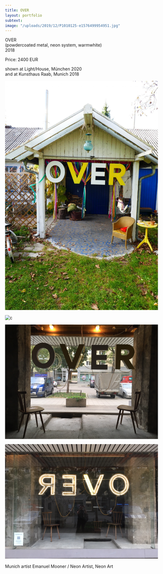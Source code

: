 ```yaml
---
title: OVER
layout: portfolio
subtext: 
image: "/uploads/2019/12/P1010125-e1576499954951.jpg"
---
```


OVER  
(powdercoated metal, neon system, warmwhite)  
2018

Price: 2400 EUR

shown at Light/House, München 2020  
and at Kunsthaus Raab, Munich 2018

![y](/uploads/2019/12/P1010125-e1576499954951.jpg)

![c](/uploads/2019/12/P1010128.jpg)

![c](/uploads/2019/12/IMG_2996.jpg)

![c](/uploads/2019/12/IMG_2998.jpg)

Munich artist Emanuel Mooner / Neon Artist, Neon Art